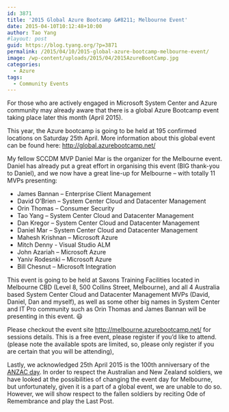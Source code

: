 ```yaml
---
id: 3871
title: '2015 Global Azure Bootcamp &#8211; Melbourne Event'
date: 2015-04-10T10:12:48+10:00
author: Tao Yang
#layout: post
guid: https://blog.tyang.org/?p=3871
permalink: /2015/04/10/2015-global-azure-bootcamp-melbourne-event/
image: /wp-content/uploads/2015/04/2015AzureBootCamp.jpg
categories:
  - Azure
tags:
  - Community Events
---
```

For those who are actively engaged in Microsoft System Center and Azure community may already aware that there is a global Azure Bootcamp event taking place later this month (April 2015).

This year, the Azure bootcamp is going to be held at 195 confirmed locations on Saturday 25th April. More information about this global event can be found here: <a title="http://global.azurebootcamp.net/" href="http://global.azurebootcamp.net/">http://global.azurebootcamp.net/</a>

My fellow SCCDM MVP Daniel Mar is the organizer for the Melbourne event. Daniel has already put a great effort in organising this event (BIG thank-you to Daniel), and we now have a great line-up for Melbourne – with totally 11 MVPs presenting:

* James Bannan – Enterprise Client Management
* David O’Brien – System Center Cloud and Datacenter Management
* Orin Thomas – Consumer Security
* Tao Yang – System Center Cloud and Datacenter Management
* Dan Kregor – System Center Cloud and Datacenter Management
* Daniel Mar – System Center Cloud and Datacenter Management
* Mahesh Krishnan – Microsoft Azure
* Mitch Denny - Visual Studio ALM
* John Azariah – Microsoft Azure
* Yaniv Rodesnki – Microsoft Azure
* Bill Chesnut – Microsoft Integration

This event is going to be held at Saxons Training Facilities located in Melbourne CBD (Level 8, 500 Collins Street, Melbourne), and all 4 Australia based System Center Cloud and Datacenter Management MVPs (David, Daniel, Dan and myself), as well as some other big names in System Center and IT Pro community such as Orin Thomas and James Bannan will be presenting in this event. :smiley:

Please checkout the event site <a title="http://melbourne.azurebootcamp.net/" href="http://melbourne.azurebootcamp.net/">http://melbourne.azurebootcamp.net/</a> for sessions details. This is a free event, please register if you’d like to attend. (please note the available spots are limited, so, please only register if you are certain that you will be attending),

Lastly, we acknowledged 25th April 2015 is the 100th anniversary of the <a href="http://en.wikipedia.org/wiki/Anzac_Day">ANZAC day</a>. In order to respect the Australian and New Zealand soldiers, we have looked at the possibilities of changing the event day for Melbourne, but unfortunately, given it is a part of a global event, we are unable to do so. However, we will show respect to the fallen soldiers by reciting Ode of Remembrance and play the Last Post.